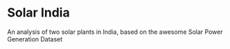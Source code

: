# Solar India

An analysis of two solar plants in India, based on the awesome Solar Power Generation Dataset
